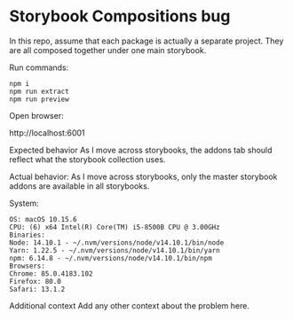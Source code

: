 # Storybook Compositions bug

In this repo, assume that each package is actually a separate project. They are all composed together under one main storybook. 

Run commands: 

```
npm i
npm run extract 
npm run preview
```

Open browser: 

http://localhost:6001

Expected behavior
As I move across storybooks, the addons tab should reflect what the storybook collection uses.

Actual behavior: 
As I move across storybooks, only the master storybook addons are available in all storybooks. 

System:

```
OS: macOS 10.15.6
CPU: (6) x64 Intel(R) Core(TM) i5-8500B CPU @ 3.00GHz
Binaries:
Node: 14.10.1 - ~/.nvm/versions/node/v14.10.1/bin/node
Yarn: 1.22.5 - ~/.nvm/versions/node/v14.10.1/bin/yarn
npm: 6.14.8 - ~/.nvm/versions/node/v14.10.1/bin/npm
Browsers:
Chrome: 85.0.4183.102
Firefox: 80.0
Safari: 13.1.2
```

Additional context
Add any other context about the problem here.
